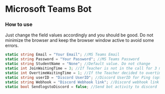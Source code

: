 # Microsoft Teams Bot

### How to use
Just change the field values accordingly and you should be good.
Do not minimize the browser and keep the browser window active to avoid some errors.
```cs
static string Email = "Your Email"; //MS Teams Email
static string Password = "Your Password"; //MS Teams Password
static string StudentName = "None"; //Default value. Do not change
static int JoinWaitingTime = 3; //If Teacher is not in the call for 3 minutes, the bot leaves.
static int OvertimeWaitingTime = 1; //If the Teacher decided to overtime, bot checks whether Teacher is in the classroom. If teacher is not in the classroom for 1 minute, the bot leaves.
static string userID = "Discord UserID"; //Discord UserID for Ping (optional)
static string Webhook = "Discord Webhook link"; //Discord webhook link (Optional)
static bool SendlogstoDiscord = false; //Send bot activity to discord
```
